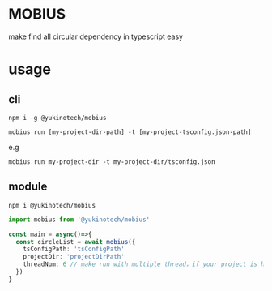 # MOBIUS

make find all circular dependency in typescript easy

# usage

## cli

```
npm i -g @yukinotech/mobius
```

```
mobius run [my-project-dir-path] -t [my-project-tsconfig.json-path]
```

e.g

```
mobius run my-project-dir -t my-project-dir/tsconfig.json
```

## module

```
npm i @yukinotech/mobius
```

```ts
import mobius from '@yukinotech/mobius'

const main = async()=>{
  const circleList = await mobius({
    tsConfigPath: 'tsConfigPath'
    projectDir: 'projectDirPath'
    threadNum: 6 // make run with multiple thread，if your project is huge , default value is 4
  })
}
```
